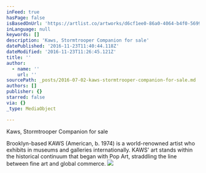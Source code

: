 ```yaml
---
inFeed: true
hasPage: false
isBasedOnUrl: 'https://artlist.co/artworks/d6cf1ee0-86a0-4064-b4f0-56996fcb31b8'
inLanguage: null
keywords: []
description: 'Kaws, Stormtrooper Companion for sale'
datePublished: '2016-11-23T11:40:44.118Z'
dateModified: '2016-11-23T11:26:45.121Z'
title: ''
author:
  - name: ''
    url: ''
sourcePath: _posts/2016-07-02-kaws-stormtrooper-companion-for-sale.md
authors: []
publisher: {}
starred: false
via: {}
_type: MediaObject

---
```

Kaws, Stormtrooper Companion for sale

Brooklyn-based KAWS (American, b. 1974) is a world-renowned artist who exhibits in museums and galleries internationally. KAWS' art stands within the historical continuum that began with Pop Art, straddling the line between fine art and global commerce.
![](https://the-grid-user-content.s3-us-west-2.amazonaws.com/2ce8587c-35ac-4966-8377-90b29cc63773.png)